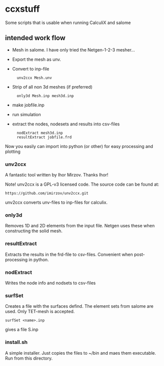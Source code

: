 # ccxstuff
Some scripts that is usable when running CalculiX and salome

## intended work flow

- Mesh in salome. I have only tried the Netgen-1-2-3 mesher... 
- Export the mesh as unv.
- Convert to inp-file

        unv2ccx Mesh.unv

- Strip of all non 3d meshes (if preferred)

        only3d Mesh.inp mesh3d.inp

- make jobfile.inp
- run simulation
- extract the nodes, nodesets and results into csv-files

        nodExtract mesh3d.inp
        resultExtract jobfile.frd

Now you easily can import into python (or other) for easy processing
and plotting

### unv2ccx

A fantastic tool written by Ihor Mirzov. Thanks Ihor!

Note! unv2ccx is a GPL-v3 licensed code. The source code can be found at:


    https://github.com/imirzov/unv2ccx.git


unv2ccx converts unv-files to inp-files for calculix.

### only3d

Removes 1D and 2D elements from the input file. Netgen uses these
when constructing the solid mesh.


### resultExtract

Extracts the results in the frd-file to csv-files. Convenient when
post-processing in python.



### nodExtract

Writes the node info and nodsets to csv-files


### surfSet

Creates a file with the surfaces defind. The element sets from
salome are used. Only TET-mesh is accepted. 

    surfSet <name>.inp

gives a file  <name>S.inp

### install.sh

A simple installer. Just copies the files to ~/bin and maes them
executable. Run from this directory.


